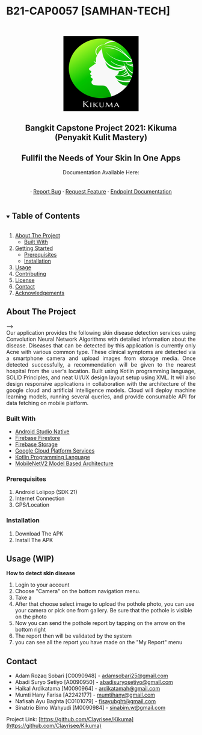 # B21-CAP0057 [SAMHAN-TECH]
<!--
*** Thanks for checking out the Best-README-Template. If you have a suggestion
*** that would make this better, please fork the repo and create a pull request
*** or simply open an issue with the tag "enhancement".
*** Thanks again! Now go create something AMAZING! :D
***
***
***
*** To avoid retyping too much info. Search and replace for the following:
*** github_username, repo_name, twitter_handle, email, project_title, project_description
-->

<!-- PROJECT SHIELDS -->
<!--
*** I'm using markdown "reference style" links for readability.
*** Reference links are enclosed in brackets [ ] instead of parentheses ( ).
*** See the bottom of this document for the declaration of the reference variables
*** for contributors-URL, forks-URL, etc. This is an optional, concise syntax you may use.
*** https://www.markdownguide.org/basic-syntax/#reference-style-links
-->
<!-- [![Contributors][contributors-shield]][contributors-url]
[![Forks][forks-shield]][forks-url]
[![Stargazers][stars-shield]][stars-url]
[![Issues][issues-shield]][issues-url]
[![MIT License][license-shield]][license-url]
[![LinkedIn][linkedin-shield]][linkedin-url] -->

<!-- PROJECT LOGO -->
<br />
<p align="center">
  <a href="https://github.com/Clayrisee/Kikuma">
    <img src="Documentation Images/Kikuma Logo.jpeg" alt="Logo" width="200" height="200">
  </a>

  <h2 align="center">Bangkit Capstone Project 2021: Kikuma (Penyakit Kulit Mastery)</h2>
  <h2 align="center">Fullfil the Needs of Your Skin In One Apps</h2>

  <p align="center">
    Documentation Available Here:
    <br />
    <!-- <a href="https://docs.google.com/document/d/1-W_qnjDcqY2GAJGV1wSwdfEx_0f4BUwIOsrZp9TgY0U/edit?usp=sharing"><strong>Explore the docs »</strong></a> -->
    <br />
    <br />
    <!-- <a href="https://drive.google.com/file/d/1bJIlXPU_RoohGWevgEt_p-BEMLe15mgd/view?usp=drivesdk">View Demo</a> -->
    ·
    <a href="https://github.com/Clayrisee/Kikuma/issues">
      Report Bug</a>
    ·
    <a href="https://github.com/Clayrisee/Kikuma/issues">Request Feature</a>
    ·
    <a href="https://documenter.getpostman.com/view/10131268/TzY1gGLG">Endpoint Documentation</a>
  </p>
</p>



<!-- TABLE OF CONTENTS -->
<details open="open">
  <summary><h2 style="display: inline-block">Table of Contents</h2></summary>
  <ol>
    <li>
      <a href="#about-the-project">About The Project</a>
      <ul>
        <li><a href="#built-with">Built With</a></li>
      </ul>
    </li>
    <li>
      <a href="#getting-started">Getting Started</a>
      <ul>
        <li><a href="#prerequisites">Prerequisites</a></li>
        <li><a href="#installation">Installation</a></li>
      </ul>
    </li>
    <li><a href="#usage">Usage</a></li>
    <li><a href="#contributing">Contributing</a></li>
    <li><a href="#license">License</a></li>
    <li><a href="#contact">Contact</a></li>
    <li><a href="#acknowledgements">Acknowledgements</a></li>
  </ol>
</details>



<!-- ABOUT THE PROJECT -->
## About The Project
<!-- <p align="center">
  <pre>
   <strong>     Splash Screen          </strong>      <strong>  Location/Maps Feature     </strong>      <strong>      Report Result</strong></pre>
<!-- 
<img src="https://user-images.githubusercontent.com/69615570/119268911-3a1e3b80-bc1f-11eb-98f6-96eab9172264.jpg" alt="Logo" width="270" height="576.5">&nbsp; &nbsp;<img src="https://user-images.githubusercontent.com/69615570/119268906-37bbe180-bc1f-11eb-8a67-a94e9bef21aa.jpg" alt="Logo" width="270" height="576.5">&nbsp; &nbsp;<img src="https://user-images.githubusercontent.com/69615570/119268914-3b4f6880-bc1f-11eb-8fd5-13f35a9ff090.jpg" alt="Logo" width="270" height="576.5"> --> -->



<div style="text-align: justify">Our application provides the following skin disease detection services using Convolution Neural Network Algorithms with detailed information about the disease. Diseases that can be detected by this application is currently only Acne with various common type. These clinical symptoms are detected via a smartphone camera and upload images from storage media. Once detected successfully, a recommendation will be given to the nearest hospital from the user's location. Built using Kotlin programming language, SOLID Principles, and neat UI/UX design layout setup using XML. It will also design responsive applications in collaboration with the architecture of the google cloud and artificial intelligence models. Cloud will deploy machine learning models, running several queries, and provide consumable API for data fetching on mobile platform.
</div>

### Built With

* [Android Studio Native](https://developer.android.com/studio)
* [Firebase Firestore](https://firebase.google.com/docs/firestore)
* [Firebase Storage](https://firebase.google.com/docs/storage)
* [Google Cloud Platform Services](https://cloud.google.com/gcp)
* [Kotlin Programming Language](https://kotlinlang.org/)
* [MobileNetV2 Model Based Architecture](https://keras.io/api/applications/mobilenet/)

<!-- GETTING STARTED -->

### Prerequisites

1. Android Lolipop (SDK 21)
2. Internet Connection
3. GPS/Location

### Installation

1. Download The APK
2. Install The APK

<!-- USAGE EXAMPLES -->
## Usage (WIP)
<B>How to detect skin disease</B>
1. Login to your account
2. Choose "Camera" on the bottom navigation menu.
3. Take a 
4. After that choose select image to upload the pothole photo, you can use your camera or pick one from gallery. Be sure that the pothole is visible on the photo
5. Now you can send the pothole report by tapping on the arrow on the bottom right
6. The report then will be validated by the system
7. you can see all the report you have made on the "My Report" menu

<!-- <B> How to Search the pothole location</B>
1. Choose "Search" on the menu
2. Enter the address you want to search for on the search bar -->




<!-- CONTRIBUTING -->
<!-- ## Contributing

Contributions make the open source community such an amazing place to learn, inspire, and create. Any contributions you make are **greatly appreciated**.

1. Fork the Project
2. Create your Feature Branch (`git checkout -b feature/AmazingFeature`)
3. Commit your Changes (`git commit -m 'Add some AmazingFeature'`)
4. Push to the Branch (`git push origin feature/AmazingFeature`)
5. Open a Pull Request -->



<!-- LICENSE -->
<!-- ## License

Distributed under the GNU GENERAL PUBLIC LICENSE VERSION 3. See `LICENSE` for more information. -->

<!-- CONTACT -->
## Contact

* Adam Rozaq Sobari [C0090948] - [adamsobari25@gmail.com](https://mail.google.com/mail/u/0/#inbox?compose=new)
* Abadi Suryo Setiyo [A0090950] - [abadisuryosetiyo@gmail.com](https://mail.google.com/mail/u/0/#inbox?compose=new)
* Haikal Ardikatama [M0090964] - [ardikatamah@gmail.com](https://mail.google.com/mail/u/0/#inbox?compose=new)
* Mumti Hany Farisa [A2242177] - [mumtihany@gmail.com](https://mail.google.com/mail/u/0/#inbox?compose=new)
* Nafisah Ayu Baghta [C0101079] - [fisayubght@gmail.com](https://mail.google.com/mail/u/0/#inbox?compose=new)
* Sinatrio Bimo Wahyudi [M0090984] - [sinabim.w@gmail.com](https://mail.google.com/mail/u/0/#inbox?compose=new)

Project Link: [https://github.com/Clayrisee/Kikuma](https://github.com/Clayrisee/Kikuma)
